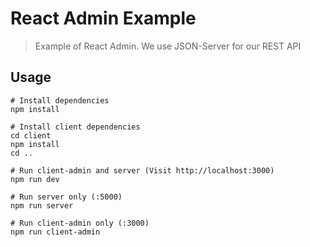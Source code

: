 # React Admin Example

> Example of React Admin. We use JSON-Server for our REST API

## Usage

```
# Install dependencies
npm install

# Install client dependencies
cd client
npm install
cd ..

# Run client-admin and server (Visit http://localhost:3000)
npm run dev

# Run server only (:5000)
npm run server

# Run client-admin only (:3000)
npm run client-admin
```
